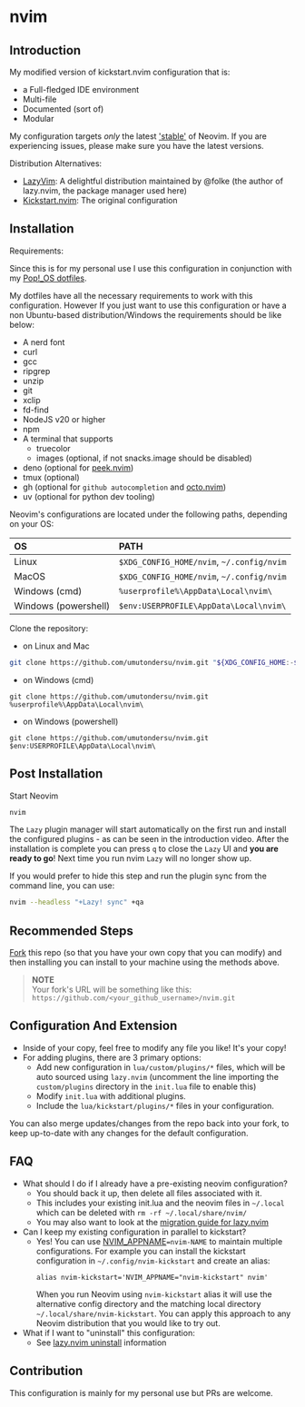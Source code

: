 # nvim

## Introduction

My modified version of kickstart.nvim configuration that is:

- a Full-fledged IDE environment
- Multi-file
- Documented (sort of)
- Modular

My configuration targets _only_ the latest ['stable'](https://github.com/neovim/neovim/releases/tag/stable) of Neovim. If you are experiencing issues, please make sure you have the latest versions.

Distribution Alternatives:

- [LazyVim](https://www.lazyvim.org/): A delightful distribution maintained by @folke (the author of lazy.nvim, the package manager used here)
- [Kickstart.nvim](https://github.com/nvim-lua/kickstart.nvim): The original configuration

## Installation

Requirements:

Since this is for my personal use I use this configuration in conjunction with my [Pop!\_OS dotfiles]('https://github.com/umutondersu/dotfiles').

My dotfiles have all the necessary requirements to work with this configuration. However If you just want to use this configuration or have a non Ubuntu-based distribution/Windows the requirements should be like below:

- A nerd font
- curl
- gcc
- ripgrep
- unzip
- git
- xclip
- fd-find
- NodeJS v20 or higher
- npm
- A terminal that supports
  - truecolor
  - images (optional, if not snacks.image should be disabled)
- deno (optional for [peek.nvim](https://github.com/toppair/peek.nvim))
- tmux (optional)
- gh (optional for `github autocompletion` and [octo.nvim](https://github.com/pwntester/octo.nvim))
- uv (optional for python dev tooling)

Neovim's configurations are located under the following paths, depending on your OS:

| OS                   | PATH                                      |
| :------------------- | :---------------------------------------- |
| Linux                | `$XDG_CONFIG_HOME/nvim`, `~/.config/nvim` |
| MacOS                | `$XDG_CONFIG_HOME/nvim`, `~/.config/nvim` |
| Windows (cmd)        | `%userprofile%\AppData\Local\nvim\`       |
| Windows (powershell) | `$env:USERPROFILE\AppData\Local\nvim\`    |

Clone the repository:

- on Linux and Mac

```sh
git clone https://github.com/umutondersu/nvim.git "${XDG_CONFIG_HOME:-$HOME/.config}"/nvim
```

- on Windows (cmd)

```
git clone https://github.com/umutondersu/nvim.git %userprofile%\AppData\Local\nvim\
```

- on Windows (powershell)

```
git clone https://github.com/umutondersu/nvim.git $env:USERPROFILE\AppData\Local\nvim\
```

## Post Installation

Start Neovim

```sh
nvim
```

The `Lazy` plugin manager will start automatically on the first run and install the configured plugins - as can be seen in the introduction video. After the installation is complete you can press `q` to close the `Lazy` UI and **you are ready to go**! Next time you run nvim `Lazy` will no longer show up.

If you would prefer to hide this step and run the plugin sync from the command line, you can use:

```sh
nvim --headless "+Lazy! sync" +qa
```

## Recommended Steps

[Fork](https://docs.github.com/en/get-started/quickstart/fork-a-repo) this repo (so that you have your own copy that you can modify) and then installing you can install to your machine using the methods above.

> **NOTE**  
> Your fork's URL will be something like this: `https://github.com/<your_github_username>/nvim.git`

## Configuration And Extension

- Inside of your copy, feel free to modify any file you like! It's your copy!
- For adding plugins, there are 3 primary options:
  - Add new configuration in `lua/custom/plugins/*` files, which will be auto sourced using `lazy.nvim` (uncomment the line importing the `custom/plugins` directory in the `init.lua` file to enable this)
  - Modify `init.lua` with additional plugins.
  - Include the `lua/kickstart/plugins/*` files in your configuration.

You can also merge updates/changes from the repo back into your fork, to keep up-to-date with any changes for the default configuration.

## FAQ

- What should I do if I already have a pre-existing neovim configuration?
  - You should back it up, then delete all files associated with it.
  - This includes your existing init.lua and the neovim files in `~/.local` which can be deleted with `rm -rf ~/.local/share/nvim/`
  - You may also want to look at the [migration guide for lazy.nvim](https://github.com/folke/lazy.nvim#-migration-guide)
- Can I keep my existing configuration in parallel to kickstart?
  - Yes! You can use [NVIM_APPNAME](https://neovim.io/doc/user/starting.html#%24NVIM_APPNAME)`=nvim-NAME` to maintain multiple configurations. For example you can install the kickstart configuration in `~/.config/nvim-kickstart` and create an alias:
    ```
    alias nvim-kickstart='NVIM_APPNAME="nvim-kickstart" nvim'
    ```
    When you run Neovim using `nvim-kickstart` alias it will use the alternative config directory and the matching local directory `~/.local/share/nvim-kickstart`. You can apply this approach to any Neovim distribution that you would like to try out.
- What if I want to "uninstall" this configuration:
  - See [lazy.nvim uninstall](https://github.com/folke/lazy.nvim#-uninstalling) information

## Contribution

This configuration is mainly for my personal use but PRs are welcome.
